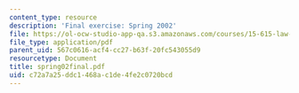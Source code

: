 ```yaml
---
content_type: resource
description: 'Final exercise: Spring 2002'
file: https://ol-ocw-studio-app-qa.s3.amazonaws.com/courses/15-615-law-for-the-entrepreneur-and-manager-spring-2003/c72a7a25ddc1468ac1de4fe2c0720bcd_spring02final.pdf
file_type: application/pdf
parent_uid: 567c0616-acf4-cc27-b63f-20fc543055d9
resourcetype: Document
title: spring02final.pdf
uid: c72a7a25-ddc1-468a-c1de-4fe2c0720bcd
---
```

